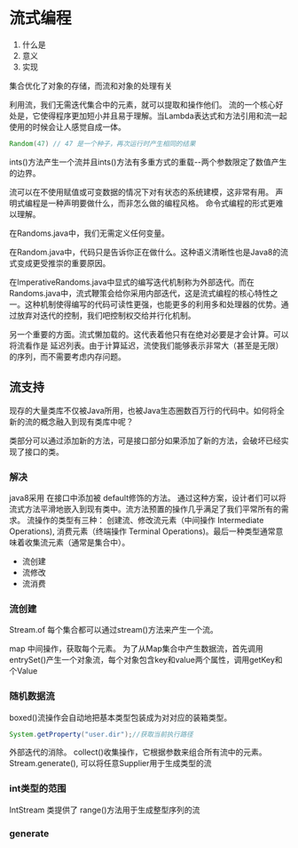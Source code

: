 # 流式编程
1. 什么是
2. 意义
3. 实现

集合优化了对象的存储，而流和对象的处理有关

利用流，我们无需迭代集合中的元素，就可以提取和操作他们。
流的一个核心好处是，它使得程序更加短小并且易于理解。当Lambda表达式和方法引用和流一起使用的时候会让人感觉自成一体。
```java
Random(47) // 47 是一个种子，再次运行时产生相同的结果
```
ints()方法产生一个流并且ints()方法有多重方式的重载--两个参数限定了数值产生的边界。

流可以在不使用赋值或可变数据的情况下对有状态的系统建模，这非常有用。
声明式编程是一种声明要做什么，而非怎么做的编程风格。 命令式编程的形式更难以理解。


在Randoms.java中，我们无需定义任何变量。

在Random.java中，代码只是告诉你正在做什么。这种语义清晰性也是Java8的流式变成更受推崇的重要原因。

在ImperativeRandoms.java中显式的编写迭代机制称为外部迭代。而在Randoms.java中，流式鞭策会给你采用内部迭代，这是流式编程的核心特性之一。这种机制使得编写的代码可读性更强，也能更多的利用多和处理器的优势。通过放弃对迭代的控制，我们吧控制权交给并行化机制。

另一个重要的方面。流式懒加载的。这代表着他只有在绝对必要是才会计算。可以将流看作是 延迟列表。由于计算延迟，流使我们能够表示非常大（甚至是无限）的序列，而不需要考虑内存问题。

## 流支持

现存的大量类库不仅被Java所用，也被Java生态圈数百万行的代码中。如何将全新的流的概念融入到现有类库中呢？

类部分可以通过添加新的方法，可是接口部分如果添加了新的方法，会破坏已经实现了接口的类。

### 解决
java8采用 在接口中添加被 default修饰的方法。 通过这种方案，设计者们可以将流式方法平滑地嵌入到现有类中。流方法预置的操作几乎满足了我们平常所有的需求。
流操作的类型有三种： 创建流、修改流元素（中间操作 Intermediate Operations), 消费元素（终端操作 Terminal Operations)。最后一种类型通常意味着收集流元素（通常是集合中）。

* 流创建
* 流修改
* 流消费

### 流创建

Stream.of
每个集合都可以通过stream()方法来产生一个流。



map 中间操作，获取每个元素。
为了从Map集合中产生数据流，首先调用entrySet()产生一个对象流，每个对象包含key和value两个属性，调用getKey和个Value

### 随机数据流

boxed()流操作会自动地把基本类型包装成为对对应的装箱类型。

```java
System.getProperty("user.dir");//获取当前执行路径
```

外部迭代的消除。
collect()收集操作，它根据参数来组合所有流中的元素。
Stream.generate(), 可以将任意Supplier<T>用于生成<T>类型的流


### int类型的范围

IntStream 类提供了 range()方法用于生成整型序列的流

### generate


